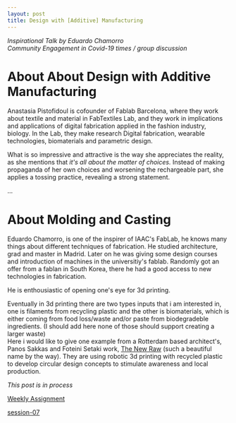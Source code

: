 ```yaml
---
layout: post
title: Design with [Additive] Manufacturing
---
```

*Inspirational Talk by Eduardo Chamorro*  
*Community Engagement in Covid-19 times / group discussion*

# About About Design with Additive Manufacturing
Anastasia Pistofidoul is cofounder of Fablab Barcelona, where they work about textile and material in FabTextiles Lab, and they work in implications and applications of digital fabrication applied in the fashion industry, biology. In the Lab, they make research Digital fabrication, wearable technologies, biomaterials and parametric design. 

What is so impressive and attractive is the way she appreciates the reality, as she mentions that _it's all about the matter of choices._ Instead of making propaganda of her own choices and worsening the rechargeable part, she applies a tossing practice, revealing a strong statement.

...

# About Molding and Casting  

Eduardo Chamorro, is one of the inspirer of IAAC's FabLab, he knows many things about different techniques of fabrication. He studied architecture, grad and master in Madrid. Later on he was giving some design courses and introduction of machines in the universitiy's fablab. Randomly got an offer from a fablan in South Korea, there he had a good access to new technologies in fabrication. 

He is enthousiastic of opening one's eye for 3d printing.  
  
Eventually in 3d printing there are two types inputs that i am interested in, one is filaments from recycling plastic  and the other is biomaterials, which is either coming from food loss/waste and/or paste from biodegradeble ingredients. (I should add here none of those should support creating a larger waste)   
Here i would like to give one example from a Rotterdam based architect's, Panos Sakkas and Foteini Setaki work, [The New Raw](https://thenewraw.org) (such a beautiful name by the way). They are using robotic 3d printing with recycled plastic to develop circular design concepts to stimulate awareness and local production.



*This post is in process*  

[Weekly Assignment](https://hackmd.io/@fablabbcn/SyLUuOS38#Weekly-Assignment---How-to-3D-print-almost-anything--Community-engagement-in-covid-19-times)

[session-07](https://hackmd.io/@fablabbcn/SyLUuOS38#Session-07---How-to-3D-Print-almost-anything-_15072020)
